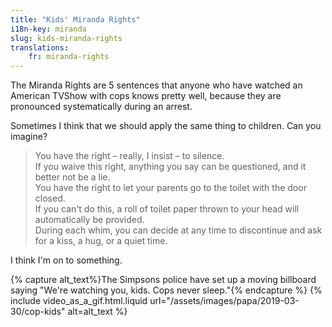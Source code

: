 ```yaml
---
title: "Kids' Miranda Rights"
i18n-key: miranda
slug: kids-miranda-rights
translations:
    fr: miranda-rights
---
```


The Miranda Rights are 5 sentences that anyone who have watched an American TVShow with cops knows pretty well, because they are pronounced systematically during an arrest.

Sometimes I think that we should apply the same thing to children. Can you imagine?

> You have the right – really, I insist – to silence.  
> If you waive this right, anything you say can be questioned, and it better not be a lie.  
> You have the right to let your parents go to the toilet with the door closed.  
> If you can't do this, a roll of toilet paper thrown to your head will automatically be provided.  
> During each whim, you can decide at any time to discontinue and ask for a kiss, a hug, or a quiet time.

I think I'm on to something.

{% capture alt_text%}The Simpsons police have set up a moving billboard saying "We're watching you, kids. Cops never sleep."{% endcapture %} {% include video_as_a_gif.html.liquid
url="/assets/images/papa/2019-03-30/cop-kids"
alt=alt_text
%}
